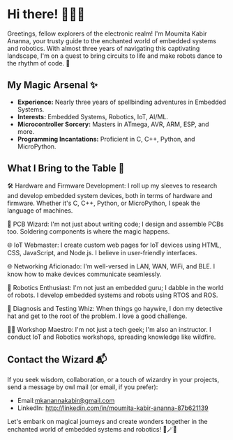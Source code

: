 # Hi there! 👋🧙‍♂️


Greetings, fellow explorers of the electronic realm! I'm Moumita Kabir Ananna, your trusty guide to the enchanted world of embedded systems and robotics. With almost three years of navigating this captivating landscape, I'm on a quest to bring circuits to life and make robots dance to the rhythm of code. 🤖

## My Magic Arsenal ✨

- **Experience:** Nearly three years of spellbinding adventures in Embedded Systems.
- **Interests:** Embedded Systems, Robotics, IoT, AI/ML.
- **Microcontroller Sorcery:** Masters in ATmega, AVR, ARM, ESP, and more.
- **Programming Incantations:** Proficient in C, C++, Python, and MicroPython.

## What I Bring to the Table 🤖

🛠️ Hardware and Firmware Development: I roll up my sleeves to research and develop embedded system devices, both in terms of hardware and firmware. Whether it's C, C++, Python, or MicroPython, I speak the language of machines.

🔌 PCB Wizard: I'm not just about writing code; I design and assemble PCBs too. Soldering components is where the magic happens.

🌐 IoT Webmaster: I create custom web pages for IoT devices using HTML, CSS, JavaScript, and Node.js. I believe in user-friendly interfaces.

🌐 Networking Aficionado: I'm well-versed in LAN, WAN, WiFi, and BLE. I know how to make devices communicate seamlessly.

🤖 Robotics Enthusiast: I'm not just an embedded guru; I dabble in the world of robots. I develop embedded systems and robots using RTOS and ROS.

🔬 Diagnosis and Testing Whiz: When things go haywire, I don my detective hat and get to the root of the problem. I love a good challenge.

👩‍🏫 Workshop Maestro: I'm not just a tech geek; I'm also an instructor. I conduct IoT and Robotics workshops, spreading knowledge like wildfire.

## Contact the Wizard 📬

If you seek wisdom, collaboration, or a touch of wizardry in your projects, send a message by owl mail (or email, if you prefer):

- Email:mkanannakabir@gmail.com
- LinkedIn: http://linkedin.com/in/moumita-kabir-ananna-87b621139

Let's embark on magical journeys and create wonders together in the enchanted world of embedded systems and robotics! 🌌🪄🔮
